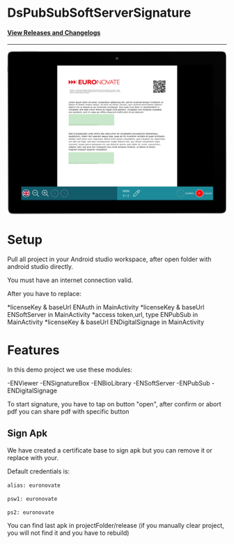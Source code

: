 # DsPubSubSoftServerSignature

#### [View Releases and Changelogs](https://github.com/euronovate/ENMobileSDK-Android)

---
![Viewer image](resReadme/imgViewer.png)

# Setup

Pull all project in your Android studio workspace, after open folder with android studio directly.

You must have an internet connection valid.

After you have to replace:

*licenseKey & baseUrl ENAuth in MainActivity
*licenseKey & baseUrl ENSoftServer in MainActivity
*access token,url, type ENPubSub in MainActivity
*licenseKey & baseUrl ENDigitalSignage in MainActivity

# Features

In this demo project we use these modules:

-ENViewer
-ENSignatureBox
-ENBioLibrary
-ENSoftServer
-ENPubSub
-ENDigitalSignage

To start signature, you have to tap on button "open", after confirm or abort pdf you can share pdf with specific button

## Sign Apk

We have created a certificate base to sign apk but you can remove it or replace with your.

Default credentials is:

`alias: euronovate`

`psw1: euronovate`

`ps2: euronovate`

You can find last apk in projectFolder/release (if you manually clear project, you will not find it and you have to rebuild)